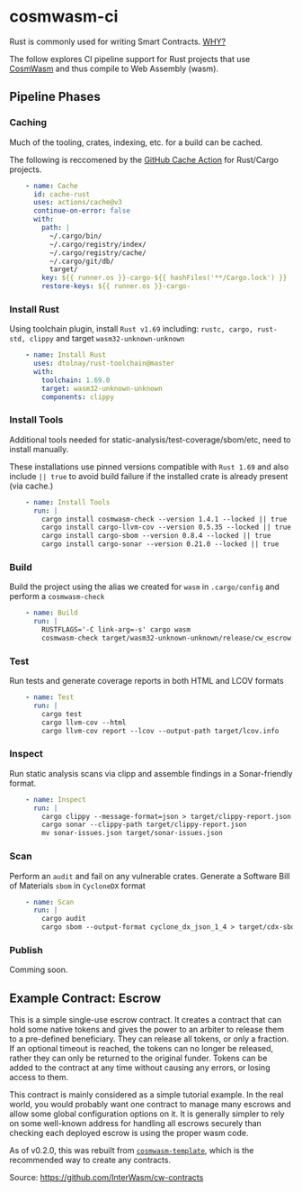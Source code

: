 # cosmwasm-ci

Rust is commonly used for writing Smart Contracts. [WHY?](https://use.ink/why-rust-for-smart-contracts/)

The follow explores CI pipeline support for Rust projects that use [CosmWasm](https://github.com/CosmWasm/cosmwasm#cosmwasm) and thus compile to Web Assembly (wasm).

## Pipeline Phases

### Caching

Much of the tooling, crates, indexing, etc. for a build can be cached.

The following is reccomened by the [GitHub Cache Action](https://github.com/actions/cache/tree/main#cache-action) for Rust/Cargo projects.

```yml
    - name: Cache
      id: cache-rust
      uses: actions/cache@v3
      continue-on-error: false
      with:
        path: |
          ~/.cargo/bin/
          ~/.cargo/registry/index/
          ~/.cargo/registry/cache/
          ~/.cargo/git/db/
          target/            
        key: ${{ runner.os }}-cargo-${{ hashFiles('**/Cargo.lock') }}
        restore-keys: ${{ runner.os }}-cargo-   
```

### Install Rust

Using toolchain plugin, install `Rust v1.69` including: `rustc, cargo, rust-std, clippy` and target `wasm32-unknown-unknown`

```yml
    - name: Install Rust
      uses: dtolnay/rust-toolchain@master
      with:
        toolchain: 1.69.0
        target: wasm32-unknown-unknown
        components: clippy
```

### Install Tools

Additional tools needed for static-analysis/test-coverage/sbom/etc, need to install manually.

These installations use pinned versions compatible with `Rust 1.69` and also include `|| true` to avoid build failure if the installed crate is already present (via cache.)

```yml
    - name: Install Tools
      run: | 
        cargo install cosmwasm-check --version 1.4.1 --locked || true
        cargo install cargo-llvm-cov --version 0.5.35 --locked || true
        cargo install cargo-sbom --version 0.8.4 --locked || true
        cargo install cargo-sonar --version 0.21.0 --locked || true
```

### Build

Build the project using the alias we created for `wasm` in `.cargo/config` and perform a `cosmwasm-check`

```yml
    - name: Build
      run: |
        RUSTFLAGS='-C link-arg=-s' cargo wasm
        cosmwasm-check target/wasm32-unknown-unknown/release/cw_escrow.wasm
```

### Test

Run tests and generate coverage reports in both HTML and LCOV formats

```yml
    - name: Test
      run: |
        cargo test
        cargo llvm-cov --html 
        cargo llvm-cov report --lcov --output-path target/lcov.info
```

### Inspect

Run static analysis scans via clipp and assemble findings in a Sonar-friendly format.

```yml
    - name: Inspect
      run: |
        cargo clippy --message-format=json > target/clippy-report.json
        cargo sonar --clippy-path target/clippy-report.json
        mv sonar-issues.json target/sonar-issues.json
```

### Scan

Perform an `audit` and fail on any vulnerable crates.
Generate a Software Bill of Materials `sbom` in `CycloneDX` format

```yml
    - name: Scan
      run: | 
        cargo audit
        cargo sbom --output-format cyclone_dx_json_1_4 > target/cdx-sbom.json 
```

### Publish

Comming soon.

## Example Contract: Escrow

This is a simple single-use escrow contract. It creates a contract that can hold some
native tokens and gives the power to an arbiter to release them to a pre-defined
beneficiary. They can release all tokens, or only a fraction. If an optional
timeout is reached, the tokens can no longer be released, rather they can only
be returned to the original funder. Tokens can be added to the contract at any
time without causing any errors, or losing access to them.

This contract is mainly considered as a simple tutorial example. In the real
world, you would probably want one contract to manage many escrows and allow
some global configuration options on it. It is generally simpler to rely on
some well-known address for handling all escrows securely than checking each
deployed escrow is using the proper wasm code.

As of v0.2.0, this was rebuilt from
[`cosmwasm-template`](https://github.com/confio/cosmwasm-template),
which is the recommended way to create any contracts.

Source: https://github.com/InterWasm/cw-contracts